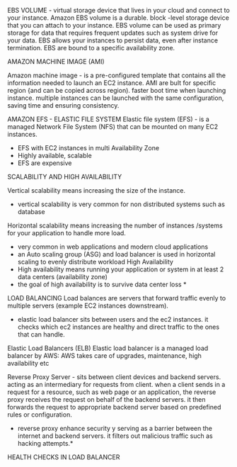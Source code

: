 
EBS VOLUME - virtual storage device that lives in your cloud and connect to your instance.
Amazon EBS volume is a durable. block -level storage device that you can attach to your instance.
EBS volume can be used as  primary storage for data that requires frequent updates such as system drive for your data.
EBS allows your instances to persist data, even after instance termination.
EBS are bound to a specific availability zone.

AMAZON MACHINE IMAGE (AMI)

Amazon machine image - is a pre-configured template that contains all the information needed to launch an EC2 instance. 
AMI are bult for specific region {and can be copied across region).
faster boot time when launching instance.
multiple instances can be launched with the same configuration, saving time and ensuring consistency.

AMAZON EFS - ELASTIC FILE SYSTEM 
Elastic file system (EFS) - is a managed Network File System (NFS) that can be mounted on many EC2 instances.
* EFS with EC2 instances in multi Availability Zone
* Highly available, scalable
* EFS are expensive 

SCALABILITY AND HIGH AVAILABILITY 

Vertical scalability means increasing the size of the instance.
* vertical scalability is very common for non distributed systems such as database

Horizontal scalability means increasing the number of instances /systems for your application to handle more load.
* very common in web applications and modern cloud applications 
* an Auto scaling group (ASG) and load balancer is used in horizontal scaling to evenly distribute workload
High Availability 
* High availability means running your application or system in at least 2 data centers (availability zone)
* the goal of high availability is to survive data center loss *

LOAD BALANCING
 Load balances are servers that forward traffic evenly to multiple servers (example EC2 instances downstream).
 * elastic load balancer sits between users and the ec2 instances. it checks which ec2 instances are healthy and direct traffic to the ones that can handle. 

Elastic Load Balancers (ELB)
Elastic load balancer is a managed load balancer by AWS:
AWS takes care of upgrades, maintenance, high availability etc 

Reverse Proxy Server -  sits between client devices and backend servers. acting as an intermediary for requests from client. when a client sends in a request for a resource, such as web page or an application, the reverse proxy receives the request on behalf of the backend servers. it then forwards the request to appropriate backend server based on predefined rules or configuration.
 * reverse proxy enhance security y serving as a barrier between the internet and backend servers. it filters out malicious traffic such as hacking attempts.*

HEALTH CHECKS IN LOAD BALANCER
